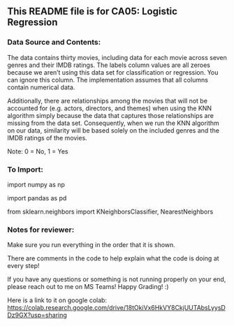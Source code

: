 ## This README file is for CA05: Logistic Regression

### Data Source and Contents:

The data contains thirty movies, including data for each movie across seven genres and their IMDB ratings. The labels column values are all zeroes because we aren’t using this data set for classification or regression. You can ignore this column. The implementation assumes that all columns contain numerical data.

Additionally, there are relationships among the movies that will not be accounted for (e.g. actors, directors, and themes) when using the KNN algorithm simply because the data that captures those relationships are missing from the data set. Consequently, when we run the KNN algorithm on our data, similarity will be based solely on the included genres and the IMDB ratings of the movies.

Note: 0 = No, 1 = Yes

### To Import:

import numpy as np

import pandas as pd

from sklearn.neighbors import KNeighborsClassifier, NearestNeighbors

### Notes for reviewer:

Make sure you run everything in the order that it is shown.

There are comments in the code to help explain what the code is doing at every step!

If you have any questions or something is not running properly on your end, please reach out to me on MS Teams! Happy Grading! :)

Here is a link to it on google colab: https://colab.research.google.com/drive/18tOkiVx6HkVY8CkjUUTAbsLyysDDz9GX?usp=sharing
